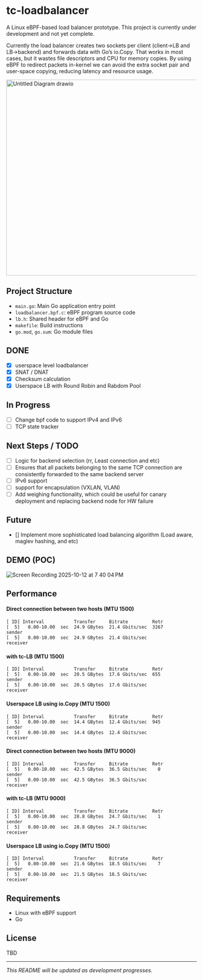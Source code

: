 # tc-loadbalancer
A Linux eBPF-based load balancer prototype. This project is currently under development and not yet complete. 

 Currently the load balancer creates two sockets per client (client→LB and LB→backend) and forwards data with Go’s io.Copy. That works in most cases, but it wastes file descriptors and CPU for memory copies. By using eBPF to redirect packets in-kernel we can avoid the extra socket pair and user-space copying, reducing latency and resource usage. 

<img width="541" height="518" alt="Untitled Diagram drawio" src="https://github.com/user-attachments/assets/db44c56d-3f66-4502-8f3b-064f272fdc5d" />

## Project Structure
- `main.go`: Main Go application entry point
- `loadbalancer.bpf.c`: eBPF program source code
- `lb.h`: Shared header for eBPF and Go
- `makefile`: Build instructions
- `go.mod`, `go.sum`: Go module files

## DONE
- [x] userspace level loadbalancer
- [x] SNAT / DNAT
- [x] Checksum calculation
- [X] Userspace LB with Round Robin and Rabdom Pool

## In Progress
- [ ] Change bpf code to support IPv4 and IPv6
- [ ] TCP state tracker

## Next Steps / TODO
- [ ] Logic for backend selection (rr, Least connection and etc)
- [ ] Ensures that all packets belonging to the same TCP connection are consistently forwarded to the same backend server
- [ ] IPv6 support
- [ ] support for encapsulation (VXLAN, VLAN)
- [ ] Add weighing functionality, which could be useful for canary deployment and replacing backend node for HW failure

## Future
- [] Implement more sophisticated load balancing algorithm (Load aware, maglev hashing, and etc)

## DEMO (POC)
![Screen Recording 2025-10-12 at 7 40 04 PM](https://github.com/user-attachments/assets/f92526d6-423c-495b-acc7-47dbdbd69446)

## Performance
#### Direct connection between two hosts (MTU 1500)
```
[ ID] Interval           Transfer     Bitrate         Retr
[  5]   0.00-10.00  sec  24.9 GBytes  21.4 Gbits/sec  3267             sender
[  5]   0.00-10.00  sec  24.9 GBytes  21.4 Gbits/sec                  receiver
```

#### with tc-LB (MTU 1500)
```
[ ID] Interval           Transfer     Bitrate         Retr
[  5]   0.00-10.00  sec  20.5 GBytes  17.6 Gbits/sec  655             sender
[  5]   0.00-10.00  sec  20.5 GBytes  17.6 Gbits/sec                  receiver
```

#### Userspace LB using io.Copy (MTU 1500)
```
[ ID] Interval           Transfer     Bitrate         Retr
[  5]   0.00-10.00  sec  14.4 GBytes  12.4 Gbits/sec  945             sender
[  5]   0.00-10.00  sec  14.4 GBytes  12.4 Gbits/sec                  receiver 
```


#### Direct connection between two hosts (MTU 9000)
```
[ ID] Interval           Transfer     Bitrate         Retr
[  5]   0.00-10.00  sec  42.5 GBytes  36.5 Gbits/sec    0             sender
[  5]   0.00-10.00  sec  42.5 GBytes  36.5 Gbits/sec                  receiver
```

#### with tc-LB (MTU 9000)
```
[ ID] Interval           Transfer     Bitrate         Retr
[  5]   0.00-10.00  sec  28.8 GBytes  24.7 Gbits/sec    1             sender
[  5]   0.00-10.00  sec  28.8 GBytes  24.7 Gbits/sec                  receiver
```

#### Userspace LB using io.Copy (MTU 1500) 
```
[ ID] Interval           Transfer     Bitrate         Retr
[  5]   0.00-10.00  sec  21.6 GBytes  18.5 Gbits/sec    7             sender
[  5]   0.00-10.00  sec  21.5 GBytes  18.5 Gbits/sec                  receiver
```


## Requirements
- Linux with eBPF support
- Go

## License
TBD

---
*This README will be updated as development progresses.*
